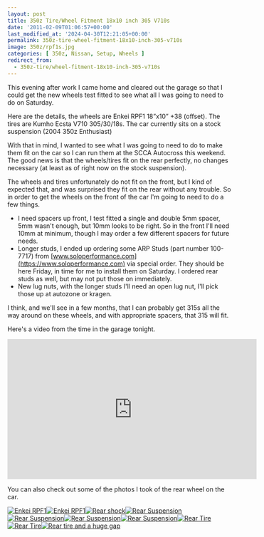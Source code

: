 ```yaml
---
layout: post
title: 350z Tire/Wheel Fitment 18x10 inch 305 V710s
date: '2011-02-09T01:06:57+00:00'
last_modified_at: '2024-04-30T12:21:05+00:00'
permalink: 350z-tire-wheel-fitment-18x10-inch-305-v710s
image: 350z/rpf1s.jpg
categories: [ 350z, Nissan, Setup, Wheels ]
redirect_from:
  - 350z-tire/wheel-fitment-18x10-inch-305-v710s
---
```

This evening after work I came home and cleared out the garage so that I could get the new wheels test fitted to see what all I was going to need to do on Saturday.

Here are the details, the wheels are Enkei RPF1 18”x10” +38 (offset). The tires are Kumho Ecsta V710 305/30/18s. The car currently sits on a stock suspension (2004 350z Enthusiast)

With that in mind, I wanted to see what I was going to need to do to make them fit on the car so I can run them at the SCCA Autocross this weekend. The good news is that the wheels/tires fit on the rear perfectly, no changes necessary (at least as of right now on the stock suspension).

The wheels and tires unfortunately do not fit on the front, but I kind of expected that, and was surprised they fit on the rear without any trouble. So in order to get the wheels on the front of the car I'm going to need to do a few things.
 
  - I need spacers up front, I test fitted a single and double 5mm spacer, 5mm wasn't enough, but 10mm looks to be right. So in the front I'll need 10mm at minimum, though I may order a few different spacers for future needs.
  - Longer studs, I ended up ordering some ARP Studs (part number 100-7717) from [www.soloperformance.com](https://www.soloperformance.com) via special order. They should be here Friday, in time for me to install them on Saturday. I ordered rear studs as well, but may not put those on immediately.
  - New lug nuts, with the longer studs I'll need an open lug nut, I'll pick those up at autozone or kragen.

I think, and we'll see in a few months, that I can probably get 315s all the way around on these wheels, and with appropriate spacers, that 315 will fit.

Here's a video from the time in the garage tonight.

<iframe width="560" height="315" src="https://www.youtube.com/embed/H8k8JKzFKi0?si=OZ0RjPw4oO1FeCyq" title="YouTube video player" frameborder="0" allow="accelerometer; autoplay; clipboard-write; encrypted-media; gyroscope; picture-in-picture; web-share" referrerpolicy="strict-origin-when-cross-origin" allowfullscreen></iframe>

You can also check out some of the photos I took of the rear wheel on the car.

<a title="Enkei RPF1" href="http://www.flickr.com/photos/17726343@N00/5429747883/"><img border="0" alt="Enkei RPF1" src="http://static.flickr.com/5294/5429747883_9e669ee2ff_m.jpg" /></a><a title="Enkei RPF1" href="http://www.flickr.com/photos/17726343@N00/5429746863/"><img border="0" alt="Enkei RPF1" src="http://static.flickr.com/5256/5429746863_29b15e6388_m.jpg" /></a><a title="Rear shock" href="http://www.flickr.com/photos/17726343@N00/5430351596/"><img border="0" alt="Rear shock" src="http://static.flickr.com/5259/5430351596_5f4b36e65d_m.jpg" /></a><a title="Rear Suspension" href="http://www.flickr.com/photos/17726343@N00/5430350842/"><img border="0" alt="Rear Suspension" src="http://static.flickr.com/5215/5430350842_70e2957f37_m.jpg" /></a><a title="Rear Suspension" href="http://www.flickr.com/photos/17726343@N00/5430350248/"><img border="0" alt="Rear Suspension" src="http://static.flickr.com/5255/5430350248_d6d686870f_m.jpg" /></a><a title="Rear Suspension" href="http://www.flickr.com/photos/17726343@N00/5429744125/"><img border="0" alt="Rear Suspension" src="http://static.flickr.com/5100/5429744125_ddc99401a2_m.jpg" /></a><a title="Rear Suspension" href="http://www.flickr.com/photos/17726343@N00/5430349184/"><img border="0" alt="Rear Suspension" src="http://static.flickr.com/5097/5430349184_4cf335a5a9_m.jpg" /></a><a title="Rear Tire" href="http://www.flickr.com/photos/17726343@N00/5429742461/"><img border="0" alt="Rear Tire" src="http://static.flickr.com/5052/5429742461_baf4dd1d36_m.jpg" /></a><a title="Rear Tire" href="http://www.flickr.com/photos/17726343@N00/5430346904/"><img border="0" alt="Rear Tire" src="http://static.flickr.com/5131/5430346904_4a520e52a8_m.jpg" /></a><a title="Rear tire and a huge gap" href="http://www.flickr.com/photos/17726343@N00/5429740299/"><img border="0" alt="Rear tire and a huge gap" src="http://static.flickr.com/5212/5429740299_2a21bcf6aa_m.jpg" /></a>

